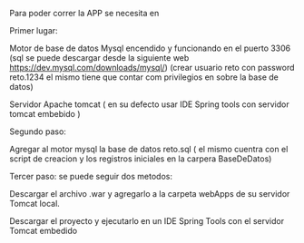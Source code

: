 Para poder correr la APP  se necesita en 

Primer lugar:

Motor de base de datos Mysql encendido y funcionando en el puerto 3306 (sql se puede descargar desde la siguiente web https://dev.mysql.com/downloads/mysql/)
(crear usuario reto con password reto.1234 el mismo tiene que contar com privilegios en sobre la base de datos)

Servidor Apache tomcat ( en su defecto usar IDE Spring tools con servidor tomcat embebido )

Segundo paso:

Agregar al motor mysql la base de datos reto.sql ( el mismo cuentra con el script de creacion y los registros iniciales en la carpera BaseDeDatos)

Tercer paso:
se puede seguir dos metodos:

Descargar el archivo .war y agregarlo a la carpeta webApps de su servidor Tomcat local.

Descargar el proyecto y ejecutarlo en un IDE Spring Tools con el servidor Tomcat embedido

